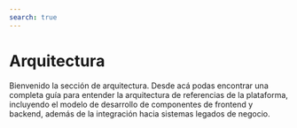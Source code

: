 ```yaml
---
search: true
---
```


# Arquitectura

Bienvenido la sección de arquitectura. Desde acá podas encontrar una completa guía para entender la arquitectura de referencias de la plataforma, incluyendo el modelo de desarrollo de componentes de frontend y backend, además de la integración hacia sistemas legados de negocio.


